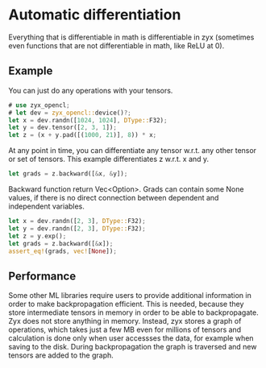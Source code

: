 # Automatic differentiation

Everything that is differentiable in math is differentiable in zyx (sometimes even functions that are not differentiable in math, like ReLU at 0).

## Example

You can just do any operations with your tensors.
```rust
# use zyx_opencl;
# let dev = zyx_opencl::device()?;
let x = dev.randn([1024, 1024], DType::F32);
let y = dev.tensor([2, 3, 1]);
let z = (x + y.pad([(1000, 21)], 8)) * x;
```
At any point in time, you can differentiate any tensor w.r.t. any other tensor or set of tensors. This example differentiates
z w.r.t. x and y.
```rust
let grads = z.backward([&x, &y]);
```

Backward function return Vec<Option<Tensor>>. Grads can contain some None values, if there is no direct connection
between dependent and independent variables.
```rust
let x = dev.randn([2, 3], DType::F32);
let y = dev.randn([2, 3], DType::F32);
let z = y.exp();
let grads = z.backward([&x]);
assert_eq!(grads, vec![None]);
```

## Performance

Some other ML libraries require users to provide additional information in order to make backpropagation efficient. This
is needed, because they store intermediate tensors in memory in order to be able to backpropagate. Zyx does not store
anything in memory. Instead, zyx stores a graph of operations, which takes just a few MB even for millions of tensors
and calculation is done only when user accessses the data, for example when saving to the disk. During backpropagation
the graph is traversed and new tensors are added to the graph.
